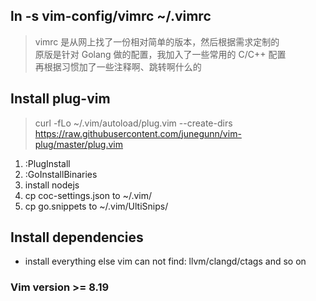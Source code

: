 ## ln -s vim-config/vimrc ~/.vimrc
> vimrc 是从网上找了一份相对简单的版本，然后根据需求定制的  
> 原版是针对 Golang 做的配置，我加入了一些常用的 C/C++ 配置  
> 再根据习惯加了一些注释啊、跳转啊什么的  

## Install plug-vim
> curl -fLo ~/.vim/autoload/plug.vim --create-dirs https://raw.githubusercontent.com/junegunn/vim-plug/master/plug.vim

1. :PlugInstall
2. :GoInstallBinaries
3. install nodejs
4. cp coc-settings.json to ~/.vim/
5. cp go.snippets to ~/.vim/UltiSnips/  

## Install dependencies
- install everything else vim can not find: llvm/clangd/ctags and so on

### Vim version >= 8.19
